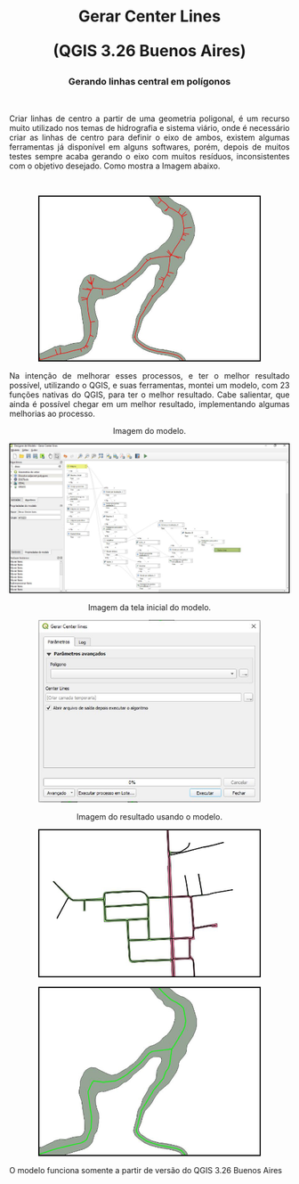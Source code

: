 <h1 align="center">Gerar Center Lines 
   <p>(QGIS 3.26 Buenos Aires)</p>
</h1>
<h3 align="center">Gerando linhas central em polígonos</h3>
<br>
<p align="justify">Criar linhas de centro a partir de uma geometria poligonal, é um recurso muito utilizado nos temas de hidrografia e sistema viário, onde é necessário criar as linhas de centro para definir o eixo de ambos, existem algumas ferramentas já disponível em alguns softwares, porém, depois de muitos testes sempre acaba gerando o eixo com muitos resíduos, inconsistentes com o objetivo desejado. Como mostra a Imagem abaixo.</p>
<br>
<p align="center">
   <img width="400" src="imgs/imagem_3.JPG" alt="imagem_III">
</p>
 
<p align="justify">Na intenção de melhorar esses processos, e ter o melhor resultado possível, utilizando o QGIS, e suas ferramentas, montei um modelo, com 23 funções nativas do QGIS, para ter o melhor resultado. Cabe salientar, que ainda é possível chegar em um melhor resultado, implementando algumas melhorias ao processo.</p>

<p align="center">Imagem do modelo.</p>
<p align="center">
   <img width="800" src="imgs/Imagem_2.JPG" alt="imagem_II">
</p>

<p align="center">Imagem da tela inicial do modelo.</p>
<p align="center">
   <img width="400" src="imgs/imagem_5.JPG" alt="imagem_V">
</p>
 
<p align="center">Imagem do resultado usando o modelo.</p>
<p align="center">
   <img width="400" src="imgs/imagem_1.JPG" alt="imagem_I">
</p>
<p align="center">
   <img width="400" src="imgs/imagem_4.JPG" alt="imagem_IV">
</p>

 
<p align="justify"> O modelo funciona somente a partir de versão do QGIS 3.26 Buenos Aires</p>


